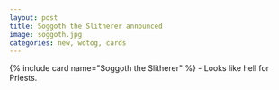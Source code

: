 ```yaml
---
layout: post
title: Soggoth the Slitherer announced
image: soggoth.jpg
categories: new, wotog, cards
---
```


{% include card name="Soggoth the Slitherer" %} \- Looks like hell for Priests. 
